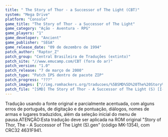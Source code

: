 ```yaml
---
title: " The Story of Thor - a Successor of The Light (CBT)"
system: "Mega Drive"
platform: "Console"
game_title: "The Story of Thor - a Successor of The Light"
game_category: "Ação - Aventura - RPG"
game_players: "1"
game_developer: "Ancient"
game_publisher: "SEGA"
game_release_date: "09 de dezembro de 1994"
patch_author: "Raptor_Z"
patch_group: "Central Brasileira de Traduções (extinto)"
patch_site: "//www.emucamp.com/CBT (fora do ar)"
patch_version: "1.0"
patch_release: "7 de março de 2000"
patch_type: "Patch IPS dentro de pacote ZIP"
patch_progress: "???"
patch_images: ["//img.romhackers.org/traducoes/%5BSMD%5D%20The%20Story%20of%20Thor%20-%20A%20Successor%20of%20The%20Light%20-%20CBT%20-%201.png","//img.romhackers.org/traducoes/%5BSMD%5D%20The%20Story%20of%20Thor%20-%20A%20Successor%20of%20The%20Light%20-%20CBT%20-%202.png","//img.romhackers.org/traducoes/%5BSMD%5D%20The%20Story%20of%20Thor%20-%20A%20Successor%20of%20The%20Light%20-%20CBT%20-%203.png"]
patch_file: "[SMD] The Story of Thor - A Successor of The Light (S) [I-BR T-Raptor_Z G-CBT V-1.0 A-2000].zip"
---
```

Tradução usando a fonte original e parcialmente acentuada, com alguns erros de português, de digitação e de pontuação, diálogos, nomes de armas e lugares traduzidos, além da seleção inicial do menu de pausa.ATENÇÃO:Esta tradução deve ser aplicada na ROM original "Story of Thor, The - A Successor of The Light (S).gen" (código MK-1354), com CRC32 4631F941.